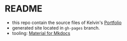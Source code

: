 # README

- this repo contain the source files of Kelvin's [Portfolio](https://hoishing.github.io)
- generated site located in `gh-pages` branch.
- tooling: [Material for Mkdocs](https://squidfunk.github.io/mkdocs-material/getting-started/)
